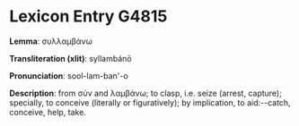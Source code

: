 # Lexicon Entry G4815

**Lemma**: συλλαμβάνω

**Transliteration (xlit)**: syllambánō

**Pronunciation**: sool-lam-ban'-o

**Description**:
from σύν and λαμβάνω; to clasp, i.e. seize (arrest, capture); specially, to conceive (literally or figuratively); by implication, to aid:--catch, conceive, help, take.
